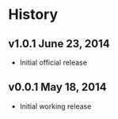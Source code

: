 # History

## v1.0.1 June 23, 2014
- Initial official release

## v0.0.1 May 18, 2014
- Initial working release
